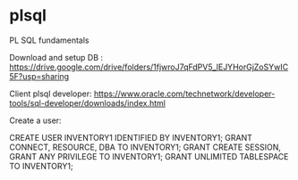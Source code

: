 # plsql
PL SQL fundamentals

Download and setup DB :
https://drive.google.com/drive/folders/1fjwroJ7qFdPV5_lEJYHorGjZoSYwIC5F?usp=sharing

Client plsql developer:
https://www.oracle.com/technetwork/developer-tools/sql-developer/downloads/index.html

Create a user:

CREATE USER INVENTORY1 IDENTIFIED BY INVENTORY1;
GRANT CONNECT, RESOURCE, DBA TO INVENTORY1;
GRANT CREATE SESSION, GRANT ANY PRIVILEGE TO INVENTORY1;
GRANT UNLIMITED TABLESPACE TO INVENTORY1;
